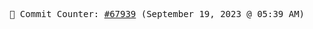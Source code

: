 <p align="center">
    <samp>
        📮 Commit Counter: <a href="https://github.com/Javascript-void0/Javascript-void0/commits/main">#67939</a> (September 19, 2023 @ 05:39 AM)
    </samp>
</p>